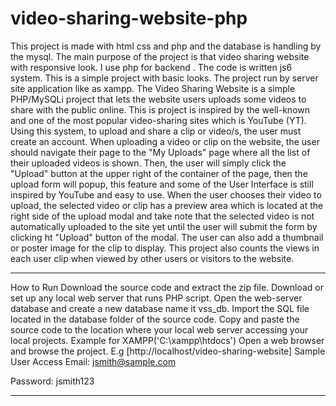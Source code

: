 # video-sharing-website-php
This project is made with html css and php and the database is handling by the mysql. The main purpose of the project is that video sharing website with responsive look. I use php for backend . The code is written js6 system. This is a simple project with basic looks. The project run by server site application like as xampp.
The Video Sharing Website is a simple PHP/MySQLi project that lets the website users uploads some videos to share with the public online. This is project is inspired by the well-known and one of the most popular video-sharing sites which is YouTube (YT). Using this system, to upload and share a clip or video/s, the user must create an account. When uploading a video or clip on the website, the user should navigate their page to the "My Uploads" page where all the list of their uploaded videos is shown. Then, the user will simply click the "Upload" button at the upper right of the container of the page, then the upload form will popup, this feature and some of the User Interface is still inspired by YouTube and easy to use. When the user chooses their video to upload, the selected video or clip has a preview area which is located at the right side of the upload modal and take note that the selected video is not automatically uploaded to the site yet until the user will submit the form by clicking ht "Upload" button of the modal. The user can also add a thumbnail or poster image for the clip to display. This project also counts the views in each user clip when viewed by other users or visitors to the website.



**********************************
How to Run
Download the source code and extract the zip file.
Download or set up any local web server that runs PHP script.
Open the web-server database and create a new database name it vss_db.
Import the SQL file located in the database folder of the source code.
Copy and paste the source code to the location where your local web server accessing your local projects. Example for XAMPP('C:\xampp\htdocs')
Open a web browser and browse the project. E.g [http://localhost/video-sharing-website]
​​​​​​​Sample User Access
Email: jsmith@sample.com

Password: jsmith123
************************************
